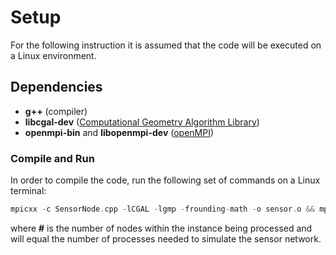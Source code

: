 # Setup

For the following instruction it is assumed that the code will be executed on a Linux environment.

## Dependencies

- **g++** (compiler)
- **libcgal-dev** ([Computational Geometry Algorithm Library](https://www.cgal.org/))
- **openmpi-bin** and **libopenmpi-dev** ([openMPI](https://www.open-mpi.org/))

### Compile and Run

In order to compile the code, run the following set of commands on a Linux terminal:

```cpp
mpicxx -c SensorNode.cpp -lCGAL -lgmp -frounding-math -o sensor.o && mpicxx -c solver.cpp -lCGAL -lgmp -frounding-math -o main.o && mpicxx main.o sensor.o -lCGAL -lgmp -frounding-math -o solver_exe && mpirun -np # -mca btl sm,self --allow-run-as-root solver_exe
```

where **#** is the number of nodes within the instance being processed and will equal the number of processes needed to simulate the sensor network.
